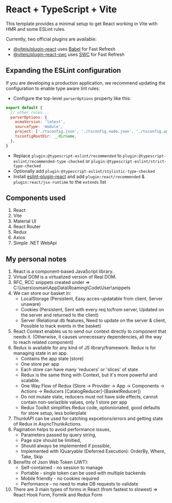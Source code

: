 # React + TypeScript + Vite

This template provides a minimal setup to get React working in Vite with HMR and some ESLint rules.

Currently, two official plugins are available:

- [@vitejs/plugin-react](https://github.com/vitejs/vite-plugin-react/blob/main/packages/plugin-react/README.md) uses [Babel](https://babeljs.io/) for Fast Refresh
- [@vitejs/plugin-react-swc](https://github.com/vitejs/vite-plugin-react-swc) uses [SWC](https://swc.rs/) for Fast Refresh

## Expanding the ESLint configuration

If you are developing a production application, we recommend updating the configuration to enable type aware lint rules:

- Configure the top-level `parserOptions` property like this:

```js
export default {
  // other rules...
  parserOptions: {
    ecmaVersion: 'latest',
    sourceType: 'module',
    project: ['./tsconfig.json', './tsconfig.node.json', './tsconfig.app.json'],
    tsconfigRootDir: __dirname,
  },
}
```

- Replace `plugin:@typescript-eslint/recommended` to `plugin:@typescript-eslint/recommended-type-checked` or `plugin:@typescript-eslint/strict-type-checked`
- Optionally add `plugin:@typescript-eslint/stylistic-type-checked`
- Install [eslint-plugin-react](https://github.com/jsx-eslint/eslint-plugin-react) and add `plugin:react/recommended` & `plugin:react/jsx-runtime` to the `extends` list

## Components used

1. React
2. Vite
3. Material UI
4. React Router
5. Redux
6. Axios
7. Simple .NET WebApi

## My personal notes

1. React is a component-based JavaScript library.
2. Virtual DOM is a virtualized version of Real DOM.
3. RFC, RCC snippets created under => C:\Users\osman\AppData\Roaming\Code\User\snippets
4. We can store our basket in:
    * LocalStorage (Persistent, Easy acces-updatable from client, Server unaware)
    * Cookies (Persistent, Sent with every req to/from server, Updated on the server and returned to the client)
    * Server (Relational db features, Need to update on the server & client, Possible to track events in the basket)
5. React Context enables us to send our context directly to component that needs it. (Otherwise, it causes unnecessary dependencies, all the way to reach related component)
6. Redux is available for any kind of JS library/framework. Redux is for managing state in an app. 
    * Contains the app state (store)
    * One store per app
    * Each store can have many 'reducers' or 'slices' of state
    * Redux is the same thing with Context, but it's more powerful and scalable.
    * One Way Flow of Redux (Store -> Provider -> App -> Components -> Actions -> Reducers [CatalogReducer]-[BasketReducer])
    * Do not mutate state, reducers must not have side effects, cannot contain non-seriazible values, only 1 store per app
    * Redux Toolkit simplifies Redux code, optionionated, good defaults for store setup, less boilerplate
7. ThunkAPI can be used for catching expcetions/errors and getting state of Redux in AsyncThunkActions.
8. Pagination helps to avoid performance issues, 
    * Parameters passed by query string, 
    * Page size should be limitied, 
    * Should always be implemented if possible,
    * Implemented with IQuaryable<T> (Deferred Execution): OrderBy, Where, Take, Skip
9. Benefits of Json Web Token (JWT):
    * Self-contained - no session to manage
    * Portable - single token can be used with multiple backends
    * Mobile friendly - no cookies required
    * Performance - no need to make DB requests to validate
10. There are 3 main types of forms in React (from fastest to slowest) => React Hook Form, Formik and Redux Form